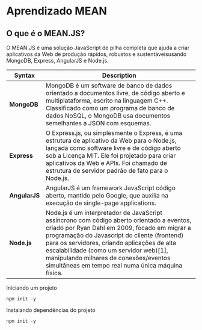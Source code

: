 # Aprendizado MEAN

## O que é o MEAN.JS?

O MEAN.JS é uma solução JavaScript de pilha completa que ajuda a criar aplicativos da Web de produção rápidos, robustos e sustentáveis ​​usando MongoDB, Express, AngularJS e Node.js.


| Syntax      | Description |
| ----------- | ----------- |
| **MongoDB**       | MongoDB é um software de banco de dados orientado a documentos livre, de código aberto e multiplataforma, escrito na linguagem C++. Classificado como um programa de banco de dados NoSQL, o MongoDB usa documentos semelhantes a JSON com esquemas.       |
| **Express**       | O Express.js, ou simplesmente o Express, é uma estrutura de aplicativo da Web para o Node.js, lançada como software livre e de código aberto sob a Licença MIT. Ele foi projetado para criar aplicativos da Web e APIs. Foi chamado de estrutura de servidor padrão de fato para o Node.js.        |
| **AngularJS**     | AngularJS é um framework JavaScript código aberto, mantido pelo Google, que auxilia na execução de single-page applications.        |
| **Node.js**       | Node.js é um interpretador de JavaScript assíncrono com código aberto orientado a eventos, criado por Ryan Dahl em 2009, focado em migrar a programação do Javascript do cliente (frontend) para os servidores, criando aplicações de alta escalabilidade (como um servidor web)[1], manipulando milhares de conexões/eventos simultâneas em tempo real numa única máquina física.        |


Iniciando um projeto

```
npm init -y
```


Instalando dependências do projeto

```
npm init -y
```